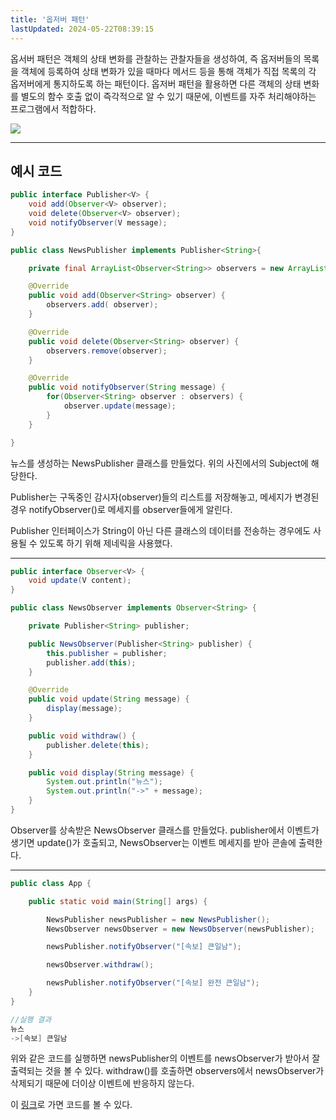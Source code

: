 ```yaml
---
title: '옵저버 패턴'
lastUpdated: 2024-05-22T08:39:15
---
```


옵서버 패턴은 객체의 상태 변화를 관찰하는 관찰자들을 생성하여, 즉 옵저버들의 목록을 객체에 등록하여 상태 변화가 있을 때마다 메서드 등을 통해 객체가 직접 목록의 각 옵저버에게 통지하도록 하는 패턴이다. 옵저버 패턴을 활용하면 다른 객체의 상태 변화를 별도의 함수 호출 없이 즉각적으로 알 수 있기 때문에, 이벤트를 자주 처리해야하는 프로그램에서 적합하다.

<img src="https://1.bp.blogspot.com/-WCHfqra68yc/XaHO8FaJMNI/AAAAAAAACMI/SJvomnvQgSgYdLGJ8DM7pMTQhc5uS_s1ACLcBGAsYHQ/s1600/%25EC%2598%25B5%25EC%25A0%2580%25EB%25B2%2584%25ED%258C%25A8%25ED%2584%25B4.PNG">

---

## 예시 코드

```java
public interface Publisher<V> {
    void add(Observer<V> observer);
    void delete(Observer<V> observer);
    void notifyObserver(V message);
}

public class NewsPublisher implements Publisher<String>{

    private final ArrayList<Observer<String>> observers = new ArrayList<>();

    @Override
    public void add(Observer<String> observer) {
        observers.add( observer);
    }

    @Override
    public void delete(Observer<String> observer) {
        observers.remove(observer);
    }

    @Override
    public void notifyObserver(String message) {
        for(Observer<String> observer : observers) {
            observer.update(message);
        }
    }

}
```

뉴스를 생성하는 NewsPublisher 클래스를 만들었다. 위의 사진에서의 Subject에 해당한다. 

Publisher는 구독중인 감시자(observer)들의 리스트를 저장해놓고, 메세지가 변경된 경우 notifyObserver()로 메세지를 observer들에게 알린다.

Publisher 인터페이스가 String이 아닌 다른 클래스의 데이터를 전송하는 경우에도 사용될 수 있도록 하기 위해 제네릭을 사용했다.

---

```java
public interface Observer<V> {
    void update(V content);
}

public class NewsObserver implements Observer<String> {

    private Publisher<String> publisher;

    public NewsObserver(Publisher<String> publisher) {
        this.publisher = publisher;
        publisher.add(this);
    }

    @Override
    public void update(String message) {
        display(message);
    }

    public void withdraw() {
        publisher.delete(this);
    }

    public void display(String message) {
        System.out.println("뉴스");
        System.out.println("->" + message);
    }
}
```

Observer를 상속받은 NewsObserver 클래스를 만들었다. publisher에서 이벤트가 생기면 update()가 호출되고, NewsObserver는 이벤트 메세지를 받아 콘솔에 출력한다.

---

```java
public class App {

    public static void main(String[] args) {

        NewsPublisher newsPublisher = new NewsPublisher();
        NewsObserver newsObserver = new NewsObserver(newsPublisher);

        newsPublisher.notifyObserver("[속보] 큰일남");

        newsObserver.withdraw();

        newsPublisher.notifyObserver("[속보] 완전 큰일남");
    }
}
```

```java
//실행 결과
뉴스
->[속보] 큰일남
```

위와 같은 코드를 실행하면 newsPublisher의 이벤트를 newsObserver가 받아서 잘 출력되는 것을 볼 수 있다. withdraw()를 호출하면 observers에서 newsObserver가 삭제되기 때문에 더이상 이벤트에 반응하지 않는다.

이 <a href="https://github.com/rlaisqls/GoF-DesignPatterns/tree/master/src/main/java/com/study/gof/designpattrens/_03_BehavioralPattern/observer">링크</a>로 가면 코드를 볼 수 있다.
